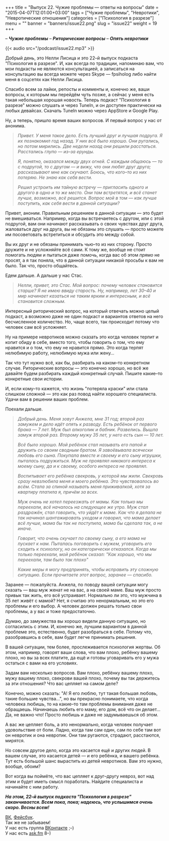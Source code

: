 +++
title = "Выпуск 22. Чужие проблемы — ответы на вопросы"
date = "2015-04-07T12:01:00+03:00"
tags = ["Чужие проблемы", "Невротики", "Невротические отношения"]
categories = ["Психология в разрезе"]
menu = ""
banner = "banners/issue22.png"
slug = "issue22"
weight = 19
+++

– ***Чужие проблемы***
– ***Риторические вопросы***
– ***Опять невротики***

{{< audio src="/podcast/issue22.mp3" >}}

Добрый день, это Нелли Лисица и это 22–й выпуск подкаста "Психология в разрезе". И, как всегда по традиции, напоминаю вам, что мои подкасты не являются консультацией, а записаться на консультацию вы всегда можете через Skype — fpsiholog либо найти меня в соцсетях как Нелли Лисица. 

Спасибо всем за лайки, репосты и комменты и, конечно же, ваши вопросы, к которым мы перейдём чуть позже, а сейчас у меня есть такая небольшая хорошая новость. Теперь подкаст "Психология в разрезе" можно слушать и через TuneIn, и он доступен практически на любых девайсах. Скачать TuneIn можно через AppStore и Google Play. 

Ну, а теперь, пришло время ваших вопросов. И первый вопрос у нас от анонима.
<!--more-->

>*Привет. У меня такое дело. Есть лучший друг и лучшая подруга. Я их познакомил год назад. У них всё было хорошо. Они ругались, но потом мирились. Две недели назад они решили расстаться. Расстались глупо — из–за ерунды.*
>
>*Я, понятно, оказался между двух огней. С каждым общаюсь — то с подругой, то с другом — и вижу, что они любят друг друга; рассказывают мне как скучают. Боюсь, что кого–то из них потеряю. Не знаю как себя вести.*
>
>*Решил устроить им тайную встречу — пригласить одного и другого в одно и то же место. Они там встретятся, и всё станет лучше, возможно, всё решится. Вопрос мой в том — как лучше поступить, как себя вести в данной ситуации?*

Привет, аноним. Правильным решением в данной ситуации — это будет не вмешиваться. Например, когда вы встречаетесь с другом, или с этой подругой, вам они начинают рассказывать о своих чувствах друг друга, жаловаться друг на друга, вы не обязаны это слушать — просто можете им посоветовать встретиться и обсудить это между собой. 

Вы их друг и не обязаны принимать чью–то из них сторону. Просто дружите и не усложняйте всё сами. К тому же, вообще не стоит помогать людям и пытаться даже помочь, когда вас об этом *прямо* не просят, а я так поняла, что в данной ситуации никакой просьбы к вам не было. Так что, просто общайтесь. 

Едем дальше. А дальше у нас Стас.

>*Нелли, привет, это Стас. Мой вопрос: почему человек становится старше? Я не имею ввиду старость. Ну, например, лет 30–40 и мир начинает казаться не таким ярким и интересным, и всё становится сложным.*

Интересный риторический вопрос, на который отвечать можно целый подкаст, а возможно даже не один подкаст и вариантов ответов на него бесчисленное количество. Но, чаще всего, так происходит потому что человек сам всё усложняет. 

Ну на примере невротиков можно сказать это когда человек терпит и копит обиду в себе, вместо того, чтобы говорить о том, что ему нравится и о том, что ему не нравится прямо. Это когда терпят нелюбимую работу, нелюбимую мужа или жену…

Так что тут нужно всё, как бы, разбирать на каком–то конкретном случае. Риторические вопросы — это конечно хорошо, но всё же давайте будем разбирать каждый конкретный случай. Пишите какие–то конкретные свои истории. 

И, если кому–то кажется, что жизнь "потеряла краски" или стала слишком сложной — это как раз повод найти хорошего специалиста. Удачи вам в решении ваших проблем.

Поехали дальше. 

>*Добрый день. Меня зовут Анжела, мне 31 год; второй раз замужем и дело идёт опять к разводу. Есть ребёнок от первого брака — 7 лет. Муж был алкоголик и бабник. Развелись. Вышла замуж второй раз. Второму мужу 35 лет, у него есть сын — 10 лет.*
>
>*Всё было хорошо. Мой ребёнок стал называть его папой и дружить со своим сводным братом. Я завоёвывала всячески любовь его сына. Покупала вместе и своему и его сыну игрушки, пыталась подружиться. Муж не проявлял никакого интереса к моему сыну, да и к своему, особого интереса не проявлял.*
>
>*Воспитывает его ребёнка свекровь, у которой мы жили. Свекровь сразу невзлюбила меня и моего ребёнка. Это чувствовалось во всём. Стала за спиной называть меня приживалкой, хотя за квартиру платила я, причём за всех.*
>
>*Муж очень не хотел переезжать от мамы. Как только мы переехали, всё началось на следующее же утро. Муж стал раздражён, стал говорить, что уйдёт к маме. Как что я делала не так начинал шантажировать уходом и говорил, что мама делает всё лучше, мама бы так не поступила, мама бы сделала так, а не иначе.*
>
>*Говорит, что очень скучает по своему сыну, а его мама не пускает к нам. Пыталась поговорить с мужем, уговорить его сходить к психологу, но он категорически отказался. Когда мы только переехали, мой ребёнок сказал: "Как хорошо, что мы переехали, там было так плохо"*
>
>*Какие меры я могу предпринять, чтобы исправить эту сложную ситуацию. Если прочитаете этот вопрос, заранее — спасибо.*

Заранее — пожалуйста. Анжела, по поводу вашей ситуации могу сказать — ваш муж женат не на вас, а на своей маме. Ваш муж просто привык так жить, его всё устраивает. Нормально ли это, что мужчина в 35 лет живёт с мамой? Нет, я считаю это ненормальным, но это его проблемы и его выбор. А человек должен решать только свои проблемы, а у вас и тоже предостаточно. 

Думаю, до замужества вы хорошо видели данную ситуацию, но согласились с этим. И, конечно же, лучшим вариантом в данной проблеме это, естественно, будет разобраться в себе. Потому что, разобравшись в себе, вам будет легче принимать решения. 

В вашей ситуации, тем более, прослеживается психология жертвы. Об этом, например, говорят ваши слова, что вам плохо, ребёнку вашему плохо, но вы за всех платите, да ещё и готовы уговаривать его у мужа остаться с вами на его условиях. 

Задам вам несколько вопросов. Вам плохо, ребёнку вашему плохо, мужу вашему плохо, свекрови вашей плохо, почему вы так держитесь за эти отношения? Что вас цепляет на самом деле?

Конечно, можно сказать: "А! Я его люблю, тут такая большая любовь, такие большие чувства…", но вы прекрасно понимаете, что когда человека любишь, то на какие–то там проблемы внимания даже не обращаешь. Начинаешь любить его маму, его дом, всё что он делает… Да, не важно что! Просто любишь и даже не задумываешься об этом. 

А вас же цепляет боль, а это ненормально, когда человек получает удовольствие от боли. Ладно, когда там сам один, сам по себе там вот он невротик и она невротик. Они там ругаются, страдают, расстаются, мирятся. 

Но совсем другое дело, когда это касается ещё и других людей. В вашем случае, это касается детей — и его ребёнка, и вашего ребёнка. Тут есть большой шанс вырастить из детей невротиков. Вам это нужно, вообще, обоим?

Вот когда вы поймёте, что вас цепляет к друг–другу невроз, вот над этим и будет иметь смысл поработать. Найдите специалиста и начинайте с ним работу. 

***На этом, 22–й выпуск подкаста "Психология в разрезе" заканчивается. Всем пока, пока; надеюсь, что услышимся очень скоро. Весны всем!***


<a href="https://vk.com/sunnybunnyf">ВК</a>, <a href="https://www.facebook.com/SunnyBunnyF">Фейсбук</a>.<br>
Так же не забываем!<br>
У нас есть группа <a href="https://vk.com/fpsiholog">ВКонтакте</a> ;–)<br>
У нас есть <a href="http://ask.fm/fpsiholog">ask.fm</a> 8–)